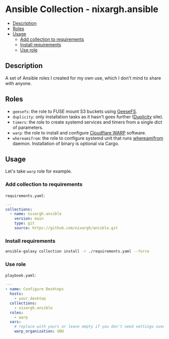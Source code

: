 # Ansible Collection - nixargh.ansible

<!-- vim-markdown-toc GitLab -->

* [Description](#description)
* [Roles](#roles)
* [Usage](#usage)
    * [Add collection to requirements](#add-collection-to-requirements)
    * [Install requirements](#install-requirements)
    * [Use role](#use-role)

<!-- vim-markdown-toc -->

## Description

A set of Ansible roles I created for my own use, which I don't mind to share with anyone.

## Roles

- `geesefs`: the role to FUSE mount S3 buckets using [GeeseFS](https://github.com/yandex-cloud/geesefs).
- `duplicity`: only installation tasks as it hasn't goes further ([Duplicity](https://duplicity.gitlab.io/docs.html) site).
- `timers`: the role to create systemd services and timers from a single dict of parameters.
- `warp`: the role to install and configure [Cloudflare WARP](https://developers.cloudflare.com/warp-client/get-started/linux/) software.
- `whereamifrom`: the role to configure systemd unit that runs [whereamifrom](https://crates.io/crates/whereamifrom) daemon. Installation of binary is optional via Cargo.

## Usage

Let's take `warp` role for example.

### Add collection to requirements

`requirements.yaml`:
```yaml
---
collections:
  - name: nixargh.ansible
    version: main
    type: git
    source: https://github.com/nixargh/ansible.git
```

### Install requirements

```bash
ansible-galaxy collection install -r ./requirements.yaml --force
```

### Use role

`playbook.yaml`:
```yaml
---
- name: Configure Desktops
  hosts:
    - your_desktop
  collections:
    - nixargh.ansible
  roles:
    - warp
  vars:
    # replace with yours or leave empty if you don't need settings override
    warp_organization: GNU
```
